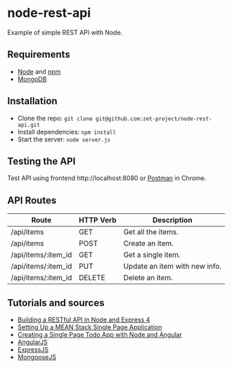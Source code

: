 # node-rest-api #
Example of simple REST API with Node.

## Requirements ##
- [Node](http://nodejs.org) and [npm](https://www.npmjs.com/)
- [MongoDB](https://www.mongodb.org)

## Installation ##
- Clone the repo: `git clone git@github.com:zet-project/node-rest-api.git`
- Install dependencies: `npm install`
- Start the server: `node server.js`

## Testing the API ##
Test API using frontend http://localhost:8080 or [Postman](https://chrome.google.com/webstore/detail/postman/fhbjgbiflinjbdggehcddcbncdddomop) in Chrome.

## API Routes ##

<table>
  <thead>
    <tr>
      <th>Route</th>
      <th>HTTP Verb</th>
      <th>Description</th>
    </tr>
  </thead>
  <tbody>
    <tr>
      <td>/api/items</td>
      <td>GET</td>
      <td>Get all the items.</td>
    </tr>
    <tr>
      <td>/api/items</td>
      <td>POST</td>
      <td>Create an item.</td>
    </tr>
    <tr>
      <td>/api/items/:item_id</td>
      <td>GET</td>
      <td>Get a single item.</td>
    </tr>
    <tr>
      <td>/api/items/:item_id</td>
      <td>PUT</td>
      <td>Update an item with new info.</td>
    </tr>
    <tr>
      <td>/api/items/:item_id</td>
      <td>DELETE</td>
      <td>Delete an item.</td>
    </tr>
  </tbody>
</table>

## Tutorials and sources ##
- [Building a RESTful API in Node and Express 4](http://scotch.io/tutorials/javascript/build-a-restful-api-using-node-and-express-4)
- [Setting Up a MEAN Stack Single Page Application](https://scotch.io/tutorials/setting-up-a-mean-stack-single-page-application)
- [Creating a Single Page Todo App with Node and Angular](https://scotch.io/tutorials/creating-a-single-page-todo-app-with-node-and-angular)
- [AngularJS](https://docs.angularjs.org/guide)
- [ExpressJS](http://expressjs.com/)
- [MongooseJS](http://mongoosejs.com/docs/index.html)